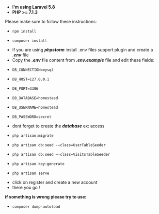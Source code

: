 * **I'm using Laravel 5.8**
* **PHP >= 7.1.3**

Please make sure to follow these instructions:

* `npm install`

* `composer install`

- If you are using **_phpstorm_** install .env files support plugin and create a **_.env_** file
- Copy the **_.env_**  file content from **_.env.example_** file 
 and edit these fields:
* `DB_CONNECTION=mysql`

* `DB_HOST=127.0.0.1`

* `DB_PORT=3306`

* `DB_DATABASE=homestead`

* `DB_USERNAME=homestead`

* `DB_PASSWORD=secret`

- dont forget to create the **_database_** ex: access
* `php artisan:migrate`

* `php artisan db:seed -—class=UserTableSeeder`

* `php artisan db:seed —-class=VisitsTableSeeder`

* `php artisan key:generate`

* `php artisan serve`

- click on register and create a new account 
- there you go !

**if something is wrong please try to use:**
* `composer dump-autoload`

